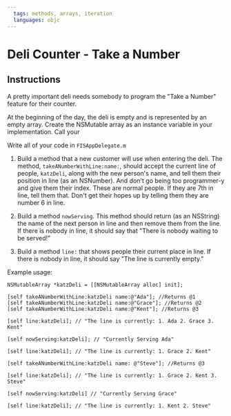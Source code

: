 ```yaml
---
  tags: methods, arrays, iteration
  languages: objc
---
```


# Deli Counter - Take a Number

## Instructions

A pretty important deli needs somebody to program the "Take a Number" feature for their counter.

At the beginning of the day, the deli is empty and is represented by an empty array.  Create the NSMutable array as an instance variable in your implementation.  Call your 

Write all of your code in `FISAppDelegate.m`

1. Build a method that a new customer will use when entering the deli. The method, `takeANumberWithLine:name:`, should accept the current line of people, `katzDeli`, along with the new person's name, and tell them their position in line (as an NSNumber). And don't go being too programmer-y and give them their index. These are normal people. If they are 7th in line, tell them that. Don't get their hopes up by telling them they are number 6 in line.

2. Build a method `nowServing`. This method should return (as an NSString) the name of the next person in line and then remove them from the line. If there is nobody in line, it should say that "There is nobody waiting to be served!"

3. Build a method `line:` that shows people their current place in line. If there is nobody in line, it should say "The line is currently empty."

Example usage:
	
```objc
NSMutableArray *katzDeli = [[NSMutableArray alloc] init];

[self takeANumberWithLine:katzDeli name:@"Ada"]; //Returns @1
[self takeANumberWithLine:katzDeli name:@"Grace"]; //Returns @2
[self takeANumberWithLine:katzDeli name:@"Kent"]; //Returns @3

[self line:katzDeli]; // "The line is currently: 1. Ada 2. Grace 3. Kent"

[self nowServing:katzDeli]; // "Currently Serving Ada"

[self line:katzDeli]; // "The line is currently: 1. Grace 2. Kent"

[self takeANumberWithLine:katzDeli name: @"Steve"]; //Returns @3

[self line:katzDeli]; // "The line is currently: 1. Grace 2. Kent 3. Steve"

[self nowServing:katzDeli] // "Currently Serving Grace"

[self line:katzDeli]; // "The line is currently: 1. Kent 2. Steve"
```
